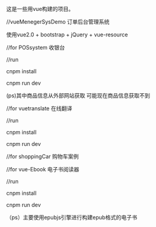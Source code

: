 ﻿这是一些用vue构建的项目。

//vueMenegerSysDemo 订单后台管理系统

  使用vue2.0 + bootstrap + jQuery + vue-resource


//for POSsystem  收银台
 
//run  

 cnpm install

 cnpm run dev

 (ps)其中商品信息从外部网站获取  可能现在商品信息获取不到


//for vuetranslate  在线翻译

//run  

 cnpm install

 cnpm run dev


//for shoppingCar  购物车案例


//for vue-Ebook   电子书阅读器

//run  

 cnpm install

 cnpm run dev

 （ps）主要使用epubjs引擎进行构建epub格式的电子书